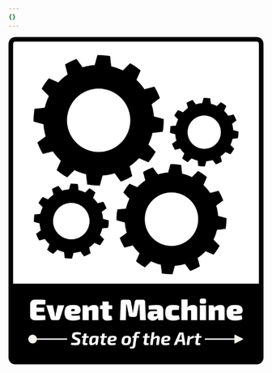 ```yaml
---
{}
---
```


<img src="/img/event-machine-logo-light.svg" class="h-sm" />

<!--
ChatGPT'nin EventMachine paketinin kodlarından ürettiği açıklamalarla önce Midjourney, sonra Logo Generator AI'ların oluşturduğu logo örnekleri üzerinden esinlenerek oluşturulmuş logo çalışması.
-->
